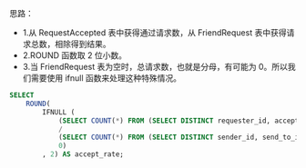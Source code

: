 思路：
- 1.从 RequestAccepted 表中获得通过请求数，从 FriendRequest 表中获得请求总数，相除得到结果。
- 2.ROUND 函数取 2 位小数。
- 3.当 FriendRequest 表为空时，总请求数，也就是分母，有可能为 0。所以我们需要使用 ifnull 函数来处理这种特殊情况。


```sql
SELECT 
    ROUND(
        IFNULL (
            (SELECT COUNT(*) FROM (SELECT DISTINCT requester_id, accepter_id FROM RequestAccepted) AS A)
            /
            (SELECT COUNT(*) FROM (SELECT DISTINCT sender_id, send_to_id FROM FriendRequest) AS B),
            0)
        , 2) AS accept_rate;
```